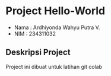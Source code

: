 # Project Hello-World

- Nama : Ardhiyonda Wahyu Putra V.
- NIM : 234311032

## Deskripsi Project
Project ini dibuat untuk latihan git colab
